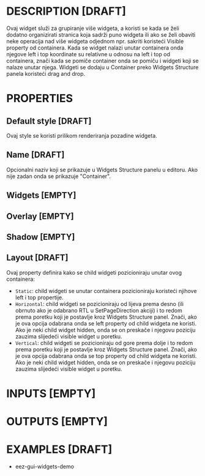 # DESCRIPTION [DRAFT]

Ovaj widget služi za grupiranje više widgeta, a koristi se kada se želi dodatno organizirati stranica koja sadrži puno widgeta ili ako se želi obaviti neke operacija nad više widgeta odjednom npr. sakriti koristeći Visible property od containera. Kada se widget nalazi unutar containera onda njegove left i top koordinate su relativne u odnosu na left i top od containera, znači kada se pomiče container onda se pomiču i widgeti koji se nalaze unutar njega. Widgeti se dodaju u Container preko Widgets Structure panela koristeći drag and drop.

# PROPERTIES

## Default style [DRAFT]

Ovaj style se koristi prilikom renderiranja pozadine widgeta.

## Name [DRAFT]

Opcionalni naziv koji se prikazuje u Widgets Structure panelu u editoru. Ako nije zadan onda se prikazuje "Container".

## Widgets [EMPTY]

## Overlay [EMPTY]

## Shadow [EMPTY]

## Layout [DRAFT]

Ovaj property definira kako se child widgeti pozicioniraju unutar ovog containera:

-   `Static`: child widgeti se unutar containera pozicioniraju koristeći njihove left i top propertije.
-   `Horizontal`: child widgeti se pozicioniraju od lijeva prema desno (ili obrnuto ako je odabrano RTL u SetPageDirection akciji) i to redom prema poretku koji je postavlje kroz Widgets Structure panel. Znači, ako je ova opcija odabrana onda se left property od child widgeta ne koristi. Ako je neki child widget hidden, onda se on preskače i njegovu poziciju zauzima slijedeći visible widget u poretku.
-   `Vertical`: child widgeti se pozicioniraju od gore prema dolje i to redom prema poretku koji je postavlje kroz Widgets Structure panel. Znači, ako je ova opcija odabrana onda se top property od child widgeta ne koristi. Ako je neki child widget hidden, onda se on preskače i njegovu poziciju zauzima slijedeći visible widget u poretku.

# INPUTS [EMPTY]

# OUTPUTS [EMPTY]

# EXAMPLES [DRAFT]

-   eez-gui-widgets-demo
